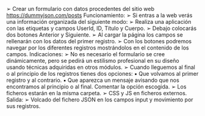 ➢ Crear un formulario con datos procedentes del sitio web https://dummyjson.com/posts
Funcionamiento:
➢ Si entras a la web verás una información organizada del siguiente modo:
➢ Realiza una aplicación con las etiquetas y campos UserId, ID, Título y Cuerpo.
➢ Debajo colocarás dos botones Anterior y Siguiente.
➢ Al cargar la página los campos se rellenarán con los datos del primer registro.
➢ Con los botones podremos navegar por los diferentes registros mostrándolos en el contenido de los campos.
Indicaciones:
➢ No es necesario el formulario se cree dinámicamente, pero se pedirá un estilismo profesional en su diseño usando técnicas adquiridas en otros módulos.
➢ Cuando lleguemos al final o al principio de los registros tienes dos opciones:
▪ Que volvamos al primer registro y al contrario.
▪ Que aparezca un mensaje avisando que nos encontramos al principio o al final.
Comentar la opción escogida.
➢ Los ficheros estarán en la misma carpeta.
➢ CSS y JS en ficheros externos.
Salida:
➢ Volcado del fichero JSON en los campos input y movimiento por sus registros.